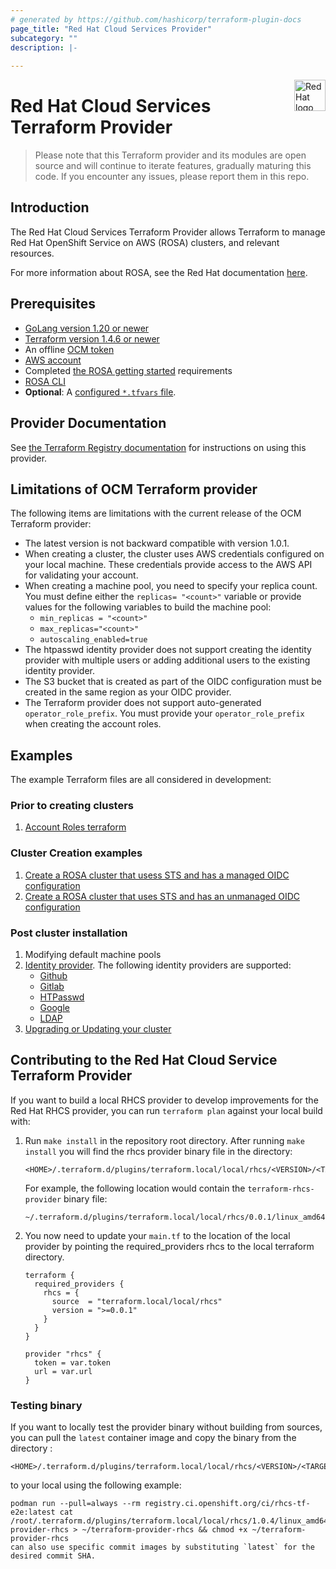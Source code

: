 ```yaml
---
# generated by https://github.com/hashicorp/terraform-plugin-docs
page_title: "Red Hat Cloud Services Provider"
subcategory: ""
description: |-
  
---
```

<a href="https://redhat.com">
    <img src=".github/Logo_Red_Hat.png" alt="Red Hat logo" title="Red Hat" align="right" height="50" />
</a>

# Red Hat Cloud Services Terraform Provider

> Please note that this Terraform provider and its modules are open source and will continue to iterate features, gradually maturing this code.
> If you encounter any issues, please report them in this repo.

## Introduction

The Red Hat Cloud Services Terraform Provider allows Terraform to manage Red Hat OpenShift Service on AWS (ROSA) clusters, and relevant resources.

For more information about ROSA, see the Red Hat documentation [here](https://access.redhat.com/documentation/en-us/red_hat_openshift_service_on_aws/4/html/introduction_to_rosa/rosa-understanding).

## Prerequisites 
* [GoLang version 1.20 or newer](https://go.dev/doc/install)
* [Terraform version 1.4.6 or newer](https://developer.hashicorp.com/terraform/downloads)
* An offline [OCM token](https://console.redhat.com/openshift/token/rosa)
* [AWS account](https://aws.amazon.com/console/)
* Completed [the ROSA getting started](https://console.redhat.com/openshift/create/rosa/getstarted) requirements
* [ROSA CLI](https://console.redhat.com/openshift/downloads#tool-rosa)
* **Optional**: A [configured `*.tfvars` file](docs/terraform-vars.md).

## Provider Documentation

See [the Terraform Registry documentation](https://registry.terraform.io/providers/terraform-redhat/rhcs/latest/docs) for instructions on using this provider.

## Limitations of OCM Terraform provider

The following items are limitations with the current release of the OCM Terraform provider:

* The latest version is not backward compatible with version 1.0.1.
* When creating a cluster, the cluster uses AWS credentials configured on your local machine. These credentials provide access to the AWS API for validating your account.
* When creating a machine pool, you need to specify your replica count. You must define either the `replicas= "<count>"` variable or provide values for the following variables to build the machine pool:  
   * `min_replicas = "<count>"` 
   * `max_replicas="<count>"` 
   * `autoscaling_enabled=true`
* The htpasswd identity provider does not support creating the identity provider with multiple users or adding additional users to the existing identity provider.
* The S3 bucket that is created as part of the OIDC configuration must be created in the same region as your OIDC provider.
* The Terraform provider does not support auto-generated `operator_role_prefix`. You must provide your `operator_role_prefix` when creating the account roles.

## Examples

The example Terraform files are all considered in development:
### Prior to creating clusters
1. [Account Roles terraform](/examples/create_rosa_cluster/create_rosa_sts_cluster/classic_sts/account_roles/)
### Cluster Creation examples
1. [Create a ROSA cluster that usess STS and has a managed OIDC configuration](/examples/create_rosa_cluster/create_rosa_sts_cluster/oidc_configuration/cluster_with_managed_oidc_config/)
1. [Create a ROSA cluster that uses STS and has an unmanaged OIDC configuration](/examples/create_rosa_cluster/create_rosa_sts_cluster/oidc_configuration/cluster_with_unmanaged_oidc_config/)

### Post cluster installation
1. Modifying default machine pools
1. [Identity provider](/examples/create_identity_provider/). The following identity providers are supported:
      * [Github](/examples/create_identity_provider/github/)
      * [Gitlab](/examples/create_identity_provider/gitlab/)
      * [HTPasswd](/examples/create_identity_provider/htpasswd/)
      * [Google](/examples/create_identity_provider/google/)
      * [LDAP](/examples/create_identity_provider/ldap/)
1. [Upgrading or Updating your cluster](docs/upgrading-cluster.md)

## Contributing to the Red Hat Cloud Service Terraform Provider
If you want to build a local RHCS provider to develop improvements for the Red Hat RHCS provider, you can run `terraform plan` against your local build with:
1. Run  ```make install``` in the repository root directory. After running ```make install``` you will find the rhcs provider binary file in the directory:
    ```
    <HOME>/.terraform.d/plugins/terraform.local/local/rhcs/<VERSION>/<TARGET_ARCH>
    ```

    For example, the following location would contain the `terraform-rhcs-provider` binary file: 
    ```    
    ~/.terraform.d/plugins/terraform.local/local/rhcs/0.0.1/linux_amd64
2. You now need to update your `main.tf` to the location of the local provider  by pointing the required_providers rhcs to the local terraform directory.

    ```
    terraform {
      required_providers {
        rhcs = {
          source  = "terraform.local/local/rhcs"
          version = ">=0.0.1"
        }
      }
    }

    provider "rhcs" {
      token = var.token
      url = var.url
    }

### Testing binary
If you want to locally test the provider binary without building from sources, you can pull the `latest` container image and copy the binary from the directory :
    
    <HOME>/.terraform.d/plugins/terraform.local/local/rhcs/<VERSION>/<TARGET_ARCH>
    
to your local using the following example: 

    podman run --pull=always --rm registry.ci.openshift.org/ci/rhcs-tf-e2e:latest cat /root/.terraform.d/plugins/terraform.local/local/rhcs/1.0.4/linux_amd64/terraform-provider-rhcs > ~/terraform-provider-rhcs && chmod +x ~/terraform-provider-rhcs
    can also use specific commit images by substituting `latest` for the desired commit SHA.
